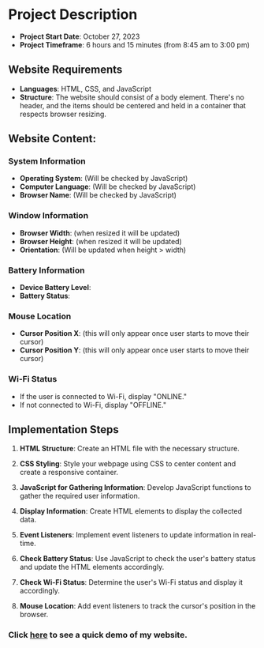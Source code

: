 # Project Description

- **Project Start Date**: October 27, 2023
- **Project Timeframe**: 6 hours and 15 minutes (from 8:45 am to 3:00 pm)

## Website Requirements

- **Languages**: HTML, CSS, and JavaScript
- **Structure**: The website should consist of a body element. There's no header, and the items should be centered and held in a container that respects browser resizing.

## Website Content:

### System Information
- **Operating System**: (Will be checked by JavaScript)
- **Computer Language**: (Will be checked by JavaScript) 
- **Browser Name**: (Will be checked by JavaScript) 

### Window Information
- **Browser Width**: (when resized it will be updated)
- **Browser Height**: (when resized it will be updated)
- **Orientation**: (Will be updated when height > width)

### Battery Information
- **Device Battery Level**: 
- **Battery Status**: 

### Mouse Location
- **Cursor Position X**: (this will only appear once user starts to move their cursor)
- **Cursor Position Y**: (this will only appear once user starts to move their cursor)

### Wi-Fi Status
- If the user is connected to Wi-Fi, display "ONLINE."
- If not connected to Wi-Fi, display "OFFLINE."

## Implementation Steps

1. **HTML Structure**: Create an HTML file with the necessary structure.

2. **CSS Styling**: Style your webpage using CSS to center content and create a responsive container.

3. **JavaScript for Gathering Information**: Develop JavaScript functions to gather the required user information.

4. **Display Information**: Create HTML elements to display the collected data.

5. **Event Listeners**: Implement event listeners to update information in real-time.

6. **Check Battery Status**: Use JavaScript to check the user's battery status and update the HTML elements accordingly.

7. **Check Wi-Fi Status**: Determine the user's Wi-Fi status and display it accordingly.

8. **Mouse Location**: Add event listeners to track the cursor's position in the browser.

### Click [here](https://nnifemi.github.io/client-detection/) to see a quick demo of my website.
